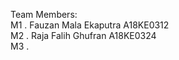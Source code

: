 Team Members:<br />
M1 . Fauzan Mala Ekaputra A18KE0312 <br />
M2 . Raja Falih Ghufran A18KE0324 <br />
M3 .  <br />
